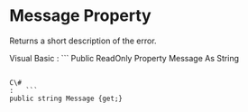 <!-- loio3c18782d6c5f1014b1c9e4de29399c8d -->

# Message Property

Returns a short description of the error.



Visual Basic
:   ```
Public ReadOnly Property Message As String
```

C\#
:   ```
public string Message {get;}
```

